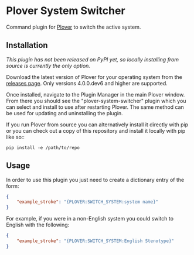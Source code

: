 # Plover System Switcher

Command plugin for [Plover](https://github.com/openstenoproject/plover) to switch the active system.

## Installation

*This plugin has not been released on PyPI yet, so locally installing from source is currently the only option.*

Download the latest version of Plover for your operating system from the [releases page](https://github.com/openstenoproject/plover/releases). Only versions 4.0.0.dev6 and higher are supported.

Once installed, navigate to the Plugin Manager in the main Plover window. From there you should see the "plover-system-switcher" plugin which you can select and install to use after restarting Plover. The same method can be used for updating and uninstalling the plugin.

If you run Plover from source you can alternatively install it directly with pip or you can check out a copy of this repository and install it locally with pip like so::

    pip install -e /path/to/repo

## Usage

In order to use this plugin you just need to create a dictionary entry of the form:

``` json
{
    "example_stroke": "{PLOVER:SWITCH_SYSTEM:system name}"
}
```

For example, if you were in a non-English system you could switch to English with the following:

``` json
{
    "example_stroke": "{PLOVER:SWITCH_SYSTEM:English Stenotype}"
}
```
